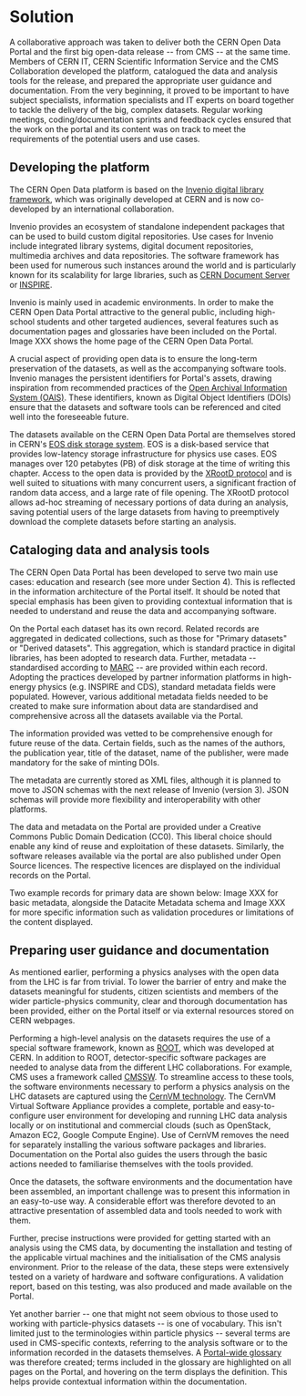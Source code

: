 # Solution

A collaborative approach was taken to deliver both the CERN Open Data Portal and the first big open-data release -- from CMS -- at the same time. Members of CERN IT, CERN Scientific Information Service and the CMS Collaboration developed the platform, catalogued the data and analysis tools for the release, and prepared the appropriate user guidance and documentation. From the very beginning, it proved to be important to have subject specialists, information specialists and IT experts on board together to tackle the delivery of the big, complex datasets. Regular working meetings, coding/documentation sprints and feedback cycles ensured that the work on the portal and its content was on track to meet the requirements of the potential users and use cases.

## Developing the platform

The CERN Open Data platform is based on the [Invenio digital library framework](http://inveniosoftware.org/), which was originally developed at CERN and is now co-developed by an international collaboration.

Invenio provides an ecosystem of standalone independent packages that can be used to build custom digital repositories. Use cases for Invenio include integrated library systems, digital document repositories, multimedia archives and data repositories. The software framework has been used for numerous such instances around the world and is particularly known for its scalability for large libraries, such as [CERN Document Server](http://cds.cern.ch/) or [INSPIRE](http://inspirehep.net/).

Invenio is mainly used in academic environments. In order to make the CERN Open Data Portal attractive to the general public, including high-school students and other targeted audiences, several features such as documentation pages and glossaries have been included on the Portal. Image XXX shows the home page of the CERN Open Data Portal.

A crucial aspect of providing open data is to ensure the long-term preservation of the datasets, as well as the accompanying software tools. Invenio manages the persistent identifiers for Portal's assets, drawing inspiration from recommended practices of the [Open Archival Information System (OAIS)](https://en.wikipedia.org/wiki/Open_Archival_Information_System). These identifiers, known as Digital Object Identifiers (DOIs) ensure that the datasets and software tools can be referenced and cited well into the foreseeable future.

The datasets available on the CERN Open Data Portal are themselves stored in CERN's [EOS disk storage system](https://eos.web.cern.ch/). EOS is a disk-based service that provides low-latency storage infrastructure for physics use cases. EOS manages over 120 petabytes (PB) of disk storage at the time of writing this chapter. Access to the open data is provided by the [XRootD protocol](http://xrootd.org/) and is well suited to situations with many concurrent users, a significant fraction of random data access, and a large rate of file opening. The XRootD protocol allows ad-hoc streaming of necessary portions of data during an analysis, saving potential users of the large datasets from having to preemptively download the complete datasets before starting an analysis.

## Cataloging data and analysis tools

The CERN Open Data Portal has been developed to serve two main use cases: education and research (see more under Section 4). This is reflected in the information architecture of the Portal itself. It should be noted that special emphasis has been given to providing contextual information that is needed to understand and reuse the data and accompanying software.

On the Portal each dataset has its own record. Related records are aggregated in dedicated collections, such as those for "Primary datasets" or "Derived datasets". This aggregation, which is standard practice in digital libraries, has been adopted to research data. Further, metadata -- standardised according to [MARC](https://en.wikipedia.org/wiki/MARC_standards) -- are provided within each record. Adopting the practices developed by partner information platforms in high-energy physics (e.g. INSPIRE and CDS), standard metadata fields were populated. However, various additional metadata fields needed to be created to make sure information about data are standardised and comprehensive across all the datasets available via the Portal.

The information provided was vetted to be comprehensive enough for future reuse of the data. Certain fields, such as the names of the authors, the publication year, title of the dataset, name of the publisher, were made mandatory for the sake of minting DOIs.

The metadata are currently stored as XML files, although it is planned to move to JSON schemas with the next release of Invenio (version 3). JSON schemas will provide more flexibility and interoperability with other platforms.

The data and metadata on the Portal are provided under a Creative Commons Public Domain Dedication (CC0). This liberal choice should enable any kind of reuse and exploitation of these datasets. Similarly, the software releases available via the portal are also published under Open Source licences. The respective licences are displayed on the individual records on the Portal.

Two example records for primary data are shown below: Image XXX for basic metadata, alongside the Datacite Metadata schema and Image XXX for more specific information such as validation procedures or limitations of the content displayed.

## Preparing user guidance and documentation

As mentioned earlier, performing a physics analyses with the open data from the LHC is far from trivial. To lower the barrier of entry and make the datasets meaningful for students, citizen scientists and members of the wider particle-physics community, clear and thorough documentation has been provided, either on the Portal itself or via external resources stored on CERN webpages.

Performing a high-level analysis on the datasets requires the use of a special software framework, known as [ROOT](https://root.cern.ch/about-root), which was developed at CERN. In addition to ROOT, detector-specific software packages are needed to analyse data from the different LHC collaborations. For example, CMS uses a framework called [CMSSW](https://cms-sw.github.io/). To streamline access to these tools, the software environments necessary to perform a physics analysis on the LHC datasets are captured using the [CernVM technology](http://cernvm.cern.ch/). The CernVM Virtual Software Appliance provides a complete, portable and easy-to-configure user environment for developing and running LHC data analysis locally or on institutional and commercial clouds (such as OpenStack, Amazon EC2, Google Compute Engine). Use of CernVM removes the need for separately installing the various software packages and libraries. Documentation on the Portal also guides the users through the basic actions needed to familiarise themselves with the tools provided.

Once the datasets, the software environments and the documentation have been
assembled, an important challenge was to present this information in an
easy-to-use way. A considerable effort was therefore devoted to an attractive presentation of assembled data and tools needed to work with them.

Further, precise instructions were provided for getting started with an analysis using the CMS data, by documenting the installation and testing of the applicable virtual machines and the initialisation of the CMS analysis environment. Prior to the release of the data, these steps were extensively tested on a variety of hardware and software configurations. A validation report, based on this testing, was also produced and made available on the Portal.

Yet another barrier -- one that might not seem obvious to those used to working with particle-physics datasets -- is one of vocabulary. This isn't limited just to the terminologies within particle physics -- several terms are used in CMS-specific contexts, referring to the analysis software or to the information recorded in the datasets themselves. A [Portal-wide glossary](http://opendata.cern.ch/glossary) was therefore created; terms included in the glossary are highlighted on all pages on the Portal, and hovering on the term displays the definition. This helps provide contextual information within the documentation.

